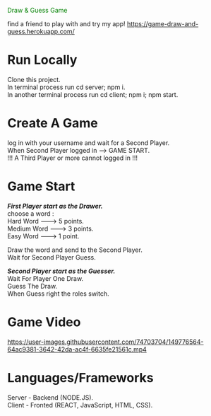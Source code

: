 <font color="green"> Draw & Guess Game </font>

find a friend to play with and try my app! 
https://game-draw-and-guess.herokuapp.com/

# Run Locally
Clone this project.\
In terminal process run cd server; npm i.\
In another terminal process run cd client; npm i; npm start.

# Create A Game
log in with your username and wait for a Second Player.\
When Second Player logged in --> GAME START.\
!!! A Third Player or more cannot logged in !!!

# Game Start
*****First Player start as the Drawer.***** \
choose a word :
\
Hard Word   ---> 5 points.\
Medium Word ---> 3 points.\
Easy Word   ---> 1 point.

Draw the word and send to the Second Player.\
Wait for Second Player Guess.


*****Second Player start as the Guesser.***** \
Wait For Player One Draw.\
Guess The Draw.\
When Guess right the roles switch.

# Game Video
https://user-images.githubusercontent.com/74703704/149776564-64ac9381-3642-42da-ac4f-6635fe21561c.mp4

# Languages/Frameworks
Server - Backend (NODE.JS).\
Client - Fronted (REACT, JavaScript, HTML, CSS).
